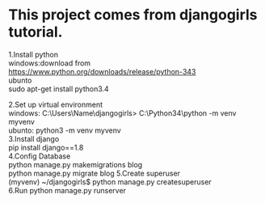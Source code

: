 This project comes from djangogirls tutorial.
============================================


1.Install python	  
	windows:download from		
			https://www.python.org/downloads/release/python-343			 
	ubunto		 
	    sudo apt-get install python3.4  

2.Set up virtual environment  
	windows: C:\Users\Name\djangogirls> C:\Python34\python -m venv myvenv 	
	ubunto: python3 -m venv myvenv  	
3.Install django  
	pip install django==1.8		
4.Config Database	
	python manage.py makemigrations blog  
	python manage.py migrate blog 
5.Create superuser  
	(myvenv) ~/djangogirls$ python manage.py createsuperuser  
6.Run 
	python manage.py runserver  
	
